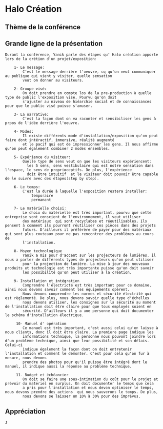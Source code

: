 # Halo Création

## Thème de la conférence
      

## Grande ligne de la présentation
    Durant la conférence, Yanik parle des étapes qu' Halo création apporte lors de la crétion d'un projet/exposition:
    
        1- Le message:
            C'est le message derrière l'oeuvre, cq qu'on veut communiquer au publique qui vient y visiter, quelle sensation 
            veut on donner au visiteurs.
            
        2- Groupe visé:
            On doit prendre en compte los de la pre-production à quelle type de public l'exposition vise. Pourvu qu'on doit 
            s'ajuster au niveau de hiéarchie social et de connaissances pour que le public visé puisse s'amuser.
            
        3- La narrative:
            C'est la façon dont on va raconter et sensibiliser les gens à prpos de l'idée derrière l'oeuvre.
         
        4- Modes:
            Il existe différents mode d'installation/exposition qu'on peut faire dont intéractif, immersive, réalité augmenté 
            et le pacif qui est de impressionner les gens. Il nous affirme qu'on peut également combiner 2 modes ensembles.
            
        5- Expérience du visiteur: 
            Quelle type de sens veut on que les visiteurs expériencent: 
              les 5 sens, sens vestibulaire qui est notre sensation dans l'espace, le sens de proprioceptifs. De plus, l'expérience 
              doit être intuitif  et le visiteur doit pouvoir être capable de le suivre avec des étapes(step by step).
         
        6- Le temps:
            C'est la durée à laquelle l'exposition restera installer:
                temporaire
                permanant
                
        7- Le matérielle choisi:
            Le choix du matérielle est très important, pourvu que cette entreprise sont conscient de l'environnement, il veut utiliser 
            des matériaux  qui sont recyclabes et réeutilisables. Ils pensent à comment ils pourront réutiliser ces pièces dans des projets 
            futurs. D'ailleurs il préférère de payer pour des matériaux qui sont plus couteaux pour ne pas rencontrer des problèmes au cours de  
            l'installation.
            
        8- Moyen technologique
            Yanik a mis pour d'accent sur les projecteurs de lumières, il nous a parler de différents types de projecteurs qu'on peut utiliser 
            pour la projection de lumière. La mise à jour des nouveaux produits et technologie est très importante puisse qu'on doit savoir
            les possibilité qu'on peut utiliser à la création.
            
        9- Installation et intégration
            Comprendre l'électricté est très important pour ce domaine, ainsi nous devons savoir comment les équipements opèrent.
            Nous devons comprendre les normes et sécurité électrité qui est règlementé. De plus, nous devons savoir quelle type d'échelles 
            nous devons utiliser, les consignes sur la sécurité au moment de l'installation doit être claire pour que tous employés soient en 
            sécurité. D'ailleurs il y a une personne qui doit documenter le schéma d'installation électrique.
            
         10- Manuel d' opération
            Ce manuel est très important, c'est aussi celui qu'on laisse à nous clients, donc il doit être claire. La premiere page indique les    
            informations technique, la personne nous pouvont joindre lors d'un problème technique, ainsi que leur possibilité et son délais. Celui-ci
            indique également la façon dont on doit entretenir l'installation et comment le démonter. C'est pour cela qu'on fur à mesure, nous devons 
            prendre des photos pour qu'il puisse être intégré dont le manuel, il indique aussi la réponse au problème technique.
            
         11- Budget et échéancier 
            On doit se faire une sous-intimation du coût pour le projet et prévoir du matériel en surplus. On doit documenter le temps que cela 
            a pris pour l'installation et nous devon optimiser le temps, nous devons prendre des actions  qui nous sauverons le temps. De plus, 
            nous devons se laisser un 10% à 30% pour des imprévus. 

## Appréciation
    J

        
